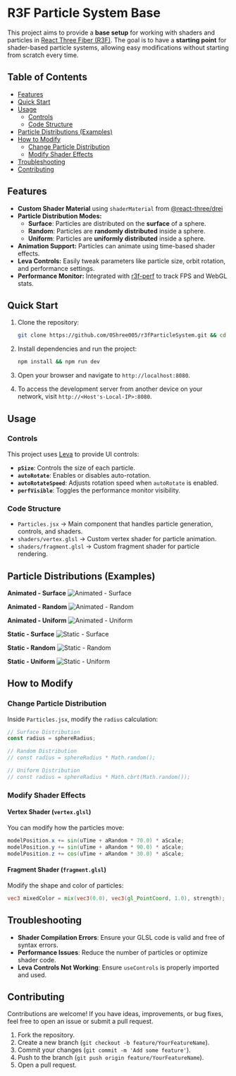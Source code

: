 
# R3F Particle System Base

This project aims to provide a **base setup** for working with shaders and particles in [React Three Fiber (R3F)](https://github.com/pmndrs/react-three-fiber). The goal is to have a **starting point** for shader-based particle systems, allowing easy modifications without starting from scratch every time.


## Table of Contents
- [Features](#features)
- [Quick Start](#quick-start)
- [Usage](#usage)
  - [Controls](#controls)
  - [Code Structure](#code-structure)
- [Particle Distributions (Examples)](#particle-distributions-examples)
- [How to Modify](#how-to-modify)
  - [Change Particle Distribution](#change-particle-distribution)
  - [Modify Shader Effects](#modify-shader-effects)
- [Troubleshooting](#troubleshooting)
- [Contributing](#contributing)


##  Features

- **Custom Shader Material** using `shaderMaterial` from [@react-three/drei](https://github.com/pmndrs/drei)
- **Particle Distribution Modes:**
  - **Surface**: Particles are distributed on the **surface** of a sphere.
  - **Random**: Particles are **randomly distributed** inside a sphere.
  - **Uniform**: Particles are **uniformly distributed** inside a sphere.
- **Animation Support:** Particles can animate using time-based shader effects.
- **Leva Controls:** Easily tweak parameters like particle size, orbit rotation, and performance settings.
- **Performance Monitor:** Integrated with [r3f-perf](https://github.com/utsuboco/r3f-perf) to track FPS and WebGL stats.

## Quick Start

1. Clone the repository:
   ```bash
   git clone https://github.com/0Shree005/r3fParticleSystem.git && cd r3fParticleSystem
   ```

2. Install dependencies and run the project:
   ```bash
   npm install && npm run dev
   ```

3. Open your browser and navigate to `http://localhost:8080`.
   
4. To access the development server from another device on your network, visit `http://<Host's-Local-IP>:8080`.

##  Usage

###  Controls

This project uses [Leva](https://github.com/pmndrs/leva) to provide UI controls:

- **`pSize`**: Controls the size of each particle.
- **`autoRotate`**: Enables or disables auto-rotation.
- **`autoRotateSpeed`**: Adjusts rotation speed when `autoRotate` is enabled.
- **`perfVisible`**: Toggles the performance monitor visibility.

###  Code Structure

- `Particles.jsx` → Main component that handles particle generation, controls, and shaders.
- `shaders/vertex.glsl` → Custom vertex shader for particle animation.
- `shaders/fragment.glsl` → Custom fragment shader for particle rendering.

## Particle Distributions (Examples)

**Animated - Surface**
![Animated - Surface](./public/screenshots/animated/animatedSurface100.jpeg)

**Animated - Random**
![Animated - Random](./public/screenshots/animated/animatedRandom100.jpeg)

**Animated - Uniform**
![Animated - Uniform](./public/screenshots/animated/animatedUniform100.jpeg)

**Static - Surface**
![Static - Surface](./public/screenshots/static/staticSurface100.jpeg)

**Static - Random**
![Static - Random](./public/screenshots/static/staticRandom100.jpeg)

**Static - Uniform**
![Static - Uniform](./public/screenshots/static/staticUniform100.jpeg)

##  How to Modify

### Change Particle Distribution

Inside `Particles.jsx`, modify the `radius` calculation:

```javascript
// Surface Distribution
const radius = sphereRadius;

// Random Distribution
// const radius = sphereRadius * Math.random();

// Uniform Distribution
// const radius = sphereRadius * Math.cbrt(Math.random());
```

### Modify Shader Effects

#### **Vertex Shader (`vertex.glsl`)**

You can modify how the particles move:

```glsl
modelPosition.x += sin(uTime + aRandom * 70.0) * aScale;
modelPosition.y += sin(uTime + aRandom * 90.0) * aScale;
modelPosition.z += cos(uTime + aRandom * 30.0) * aScale;
```

#### **Fragment Shader (`fragment.glsl`)**

Modify the shape and color of particles:

```glsl
vec3 mixedColor = mix(vec3(0.0), vec3(gl_PointCoord, 1.0), strength);
```

##  Troubleshooting

- **Shader Compilation Errors**: Ensure your GLSL code is valid and free of syntax errors.
- **Performance Issues**: Reduce the number of particles or optimize shader code.
- **Leva Controls Not Working**: Ensure `useControls` is properly imported and used.

##  Contributing

Contributions are welcome! If you have ideas, improvements, or bug fixes, feel free to open an issue or submit a pull request.

1. Fork the repository.
2. Create a new branch (`git checkout -b feature/YourFeatureName`).
3. Commit your changes (`git commit -m 'Add some feature'`).
4. Push to the branch (`git push origin feature/YourFeatureName`).
5. Open a pull request.

